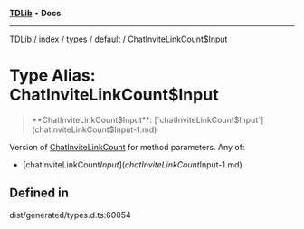 [**TDLib**](../../../../../../README.md) • **Docs**

***

[TDLib](../../../../../../modules.md) / [index](../../../../../README.md) / [types](../../../README.md) / [default](../README.md) / ChatInviteLinkCount$Input

# Type Alias: ChatInviteLinkCount$Input

> **ChatInviteLinkCount$Input**: [`chatInviteLinkCount$Input`](chatInviteLinkCount$Input-1.md)

Version of [ChatInviteLinkCount](ChatInviteLinkCount.md) for method parameters.
Any of:
- [chatInviteLinkCount$Input](chatInviteLinkCount$Input-1.md)

## Defined in

dist/generated/types.d.ts:60054
